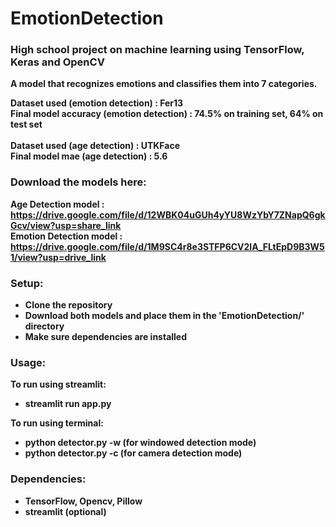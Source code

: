 # EmotionDetection
### High school project on machine learning using TensorFlow, Keras and OpenCV
<b> A model that recognizes emotions and classifies them into 7 categories.

<b> Dataset used (emotion detection) </b>: Fer13
<br>
<b> Final model accuracy (emotion detection) </b>: 74.5% on training set, 64% on test set
<br>
<br>
<b> Dataset used (age detection) </b>: UTKFace
<br>
<b> Final model mae (age detection) </b>: 5.6


### Download the models here: </i><br>
  <b> Age Detection model <b>:  https://drive.google.com/file/d/12WBK04uGUh4yYU8WzYbY7ZNapQ6gkGcv/view?usp=share_link <br>
  <b> Emotion Detection model <b>: https://drive.google.com/file/d/1M9SC4r8e3STFP6CV2lA_FLtEpD9B3W51/view?usp=drive_link


### Setup: <br>
  * Clone the repository
  * Download both models and place them in the 'EmotionDetection/' directory
  * Make sure dependencies are installed
  
### Usage: <br>
  <b>To run using streamlit: </b><br>
  * streamlit run app.py

  <b>To run using terminal: </b><br>
  * python detector.py -w (for windowed detection mode)
  * python detector.py -c (for camera detection mode)
  
### Dependencies: <br>
  * TensorFlow, Opencv, Pillow
  * streamlit (optional)
